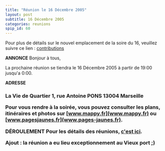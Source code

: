 ```yaml
---
title: "Réunion le 16 Décembre 2005"
layout: post
subtitle: 16 Décembre 2005
categories: reunions
spip_id: 60
---
```

Pour plus de détails sur le nouvel emplacement de la soire du 16, veuillez suivre ce lien : [contributions](art61)










**ANNONCE**
Bonjour à tous,

La prochaine réunion se tiendra le 16 Décembre 2005 à partir de 19:00 jusqu'a 0:00. 


**ADRESSE**


<h3>La Vie de Quartier
1, rue Antoine PONS
13004 Marseille



Pour vous rendre à la soirée, vous pouvez consulter les plans, itinéraires et photos sur [www.mappy.fr](www.mappy.fr) ou [www.pagesjaunes.fr](www.pages-jaunes.fr).


**DÉROULEMENT**
Pour les détails des réunions, [c'est ici](/association/les-reunions-du-plug/).



Ajout : la réunion a eu lieu exceptionnement au Vieux port ;)